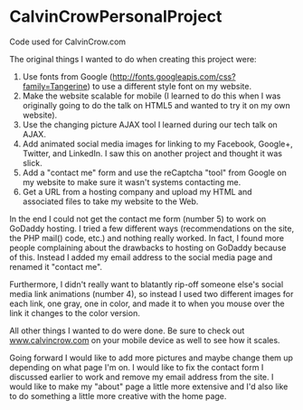 CalvinCrowPersonalProject
=========================

Code used for CalvinCrow.com

The original things I wanted to do when creating this project were: 
1. Use fonts from Google (http://fonts.googleapis.com/css?family=Tangerine) to use a different style font on my website. 
2. Make the website scalable for mobile (I learned to do this when I was originally going to do the talk on HTML5 and wanted to try it on my own website). 
3. Use the changing picture AJAX tool I learned during our tech talk on AJAX. 
4. Add animated social media images for linking to my Facebook, Google+, Twitter, and LinkedIn. I saw this on another project and thought it was slick.  
5. Add a "contact me" form and use the reCaptcha "tool" from Google on my website to make sure it wasn't systems contacting me.
6. Get a URL from a hosting company and upload my HTML and associated files to take my website to the Web. 

In the end I could not get the contact me form (number 5) to work on GoDaddy hosting. I tried a few different ways (recommendations on the site, the PHP mail() code, etc.) and nothing really worked. In fact, I found more people complaining about the drawbacks to hosting on GoDaddy because of this. Instead I added my email address to the social media page and renamed it "contact me". 

Furthermore, I didn't really want to blatantly rip-off someone else's social media link animations (number 4), so instead I used two different images for each link, one gray, one in color, and made it to when you mouse over the link it changes to the color version. 

All other things I wanted to do were done. Be sure to check out www.calvincrow.com on your mobile device as well to see how it scales. 

Going forward I would like to add more pictures and maybe change them up depending on what page I'm on. I would like to fix the contact form I discussed earlier to work and remove my email address from the site. I would like to make my "about" page a little more extensive and I'd also like to do something a little more creative with the home page. 
